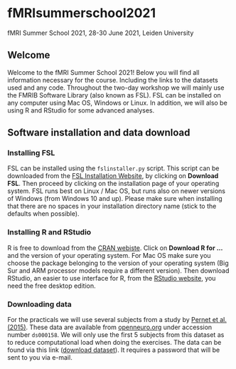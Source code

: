 # fMRIsummerschool2021
fMRI Summer School 2021, 28-30 June 2021, Leiden University

## Welcome

Welcome to the fMRI Summer School 2021! Below you will find all information necessary for the course. Including the links to the datasets used and any code. Throughout the two-day workshop we will mainly use the FMRIB Software Library (also known as FSL). FSL can be installed on any computer using Mac OS, Windows or Linux. In addition, we will also be using R and RStudio for some advanced analyses.

## Software installation and data download
### Installing FSL
FSL can be installed using the `fslinstaller.py` script. This script can be downloaded from the [FSL Installation Website](https://fsl.fmrib.ox.ac.uk/fsl/fslwiki/FslInstallation), by clicking on **Download FSL**. Then proceed by clicking on the installation page of your operating system. FSL runs best on Linux / Mac OS, but runs also on newer versions of Windows (from Windows 10 and up). Please make sure when installing that there are no spaces in your installation directory name (stick to the defaults when possible).

### Installing R and RStudio
R is free to download from the [CRAN webiste](https://cran.r-project.org/). Click on **Download R for ...** and the version of your operating system. For Mac OS make sure you choose the package belonging to the version of your operating system (Big Sur and ARM processor models require a different version). Then download RStudio, an easier to use interface for R, from the [RStudio website](https://rstudio.com/products/rstudio/download/#download), you need the free desktop edition.

### Downloading data
For the practicals we will use several subjects from a study by [Pernet et al. (2015)](https://www.sciencedirect.com/science/article/pii/S1053811915005558). These data are available from [openneuro.org](https://openneuro.org/datasets/ds000158/versions/1.0.0) under accession number `ds000158`. We will only use the first 5 subjects from this dataset as to reduce computational load when doing the exercises. The data can be found via this link ([download dataset](https://surfdrive.surf.nl/files/index.php/s/ynIMQi5iQwRQvRb)). It requires a password that will be sent to you via e-mail. 





